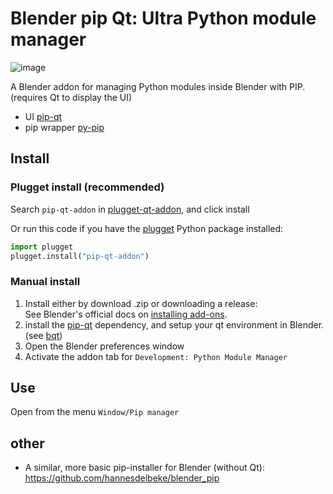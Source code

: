 # Blender pip Qt: Ultra Python module manager

![image](https://github.com/hannesdelbeke/pip-qt-addon/assets/3758308/3a80f178-d77d-4af6-8e63-26c258171ec4)

A Blender addon for managing Python modules inside Blender with PIP. (requires Qt to display the UI)

- UI [pip-qt](https://github.com/hannesdelbeke/pip-qt)
- pip wrapper [py-pip](https://github.com/hannesdelbeke/py-pip)


## Install

### Plugget install (recommended)
Search `pip-qt-addon` in [plugget-qt-addon](https://github.com/plugget/plugget-qt-addon), and click install  

Or run this code if you have the [plugget](https://github.com/plugget/plugget) Python package installed:
```python
import plugget
plugget.install("pip-qt-addon")
```

### Manual install
1. Install either by download .zip or downloading a release:  
See Blender's official docs on [installing add-ons](https://docs.blender.org/manual/en/latest/editors/preferences/addons.html#installing-add-ons).
2. install the [pip-qt](https://github.com/hannesdelbeke/pip-qt) dependency, and setup your qt environment in Blender. (see [bqt](https://github.com/techartorg/bqt))
3. Open the Blender preferences window  
4. Activate the addon tab for `Development: Python Module Manager`

## Use
Open from the menu `Window/Pip manager`

## other
- A similar, more basic pip-installer for Blender (without Qt): https://github.com/hannesdelbeke/blender_pip
